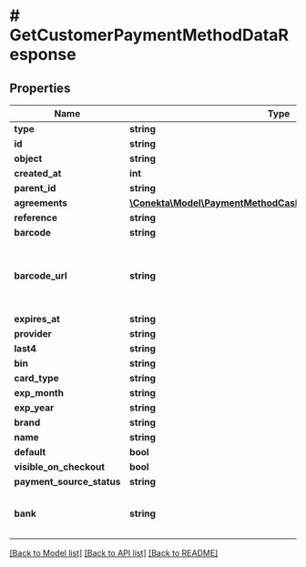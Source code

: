 # # GetCustomerPaymentMethodDataResponse

## Properties

Name | Type | Description | Notes
------------ | ------------- | ------------- | -------------
**type** | **string** |  |
**id** | **string** |  |
**object** | **string** |  |
**created_at** | **int** |  |
**parent_id** | **string** |  | [optional]
**agreements** | [**\Conekta\Model\PaymentMethodCashResponseAllOfAgreements[]**](PaymentMethodCashResponseAllOfAgreements.md) |  | [optional]
**reference** | **string** |  | [optional]
**barcode** | **string** |  | [optional]
**barcode_url** | **string** | URL to the barcode image, reference is the same as barcode | [optional]
**expires_at** | **string** |  | [optional]
**provider** | **string** |  | [optional]
**last4** | **string** |  | [optional]
**bin** | **string** |  | [optional]
**card_type** | **string** |  | [optional]
**exp_month** | **string** |  | [optional]
**exp_year** | **string** |  | [optional]
**brand** | **string** |  | [optional]
**name** | **string** |  | [optional]
**default** | **bool** |  | [optional]
**visible_on_checkout** | **bool** |  | [optional]
**payment_source_status** | **string** |  | [optional]
**bank** | **string** | Bank name for the SPEI payment method | [optional]

[[Back to Model list]](../../README.md#models) [[Back to API list]](../../README.md#endpoints) [[Back to README]](../../README.md)
